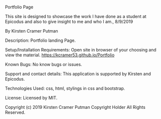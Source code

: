 Portfolio Page

This site is designed to showcase the work I have done as a student at Epicodus and also to give insight to me and who I am., 8/9/2019

By Kirsten Cramer Putman

Description:
Portfolio landing Page.

Setup/Installation Requirements:
Open site in browser of your choosing and view the material.
https://kcramer53.github.io/Portfolio


Known Bugs:
No know bugs or issues.

Support and contact details:
This application is supported by Kirsten and Epicodus.

Technologies Used:
css, html, stylings in css and bootstrap.

License:
Licensed by MIT.

Copyright (c) 2019 Kirsten Cramer Putman Copyright Holder All Rights Reserved.
